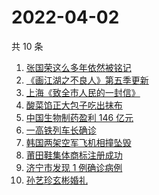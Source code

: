 # 2022-04-02

共 10 条

<!-- BEGIN -->
<!-- 最后更新时间 Sat Apr 02 2022 00:21:36 GMT+0800 (China Standard Time) -->

1. [张国荣这么多年依然被铭记](https://www.zhihu.com/search?q=张国荣)
1. [《画江湖之不良人》第五季更新](https://www.zhihu.com/search?q=画江湖之不良人)
1. [上海《致全市人民的一封信》](https://www.zhihu.com/search?q=致全市人民的一封信)
1. [酸菜馅正大包子吃出抹布](https://www.zhihu.com/search?q=正大包子)
1. [中国生物制药盈利 146 亿元](https://www.zhihu.com/search?q=中国生物制药)
1. [一高铁列车长确诊](https://www.zhihu.com/search?q=高铁列车长确诊)
1. [韩国两架空军飞机相撞坠毁](https://www.zhihu.com/search?q=韩国空军飞机)
1. [莆田鞋集体商标注册成功](https://www.zhihu.com/search?q=莆田鞋)
1. [济宁市发现 1 例确诊病例](https://www.zhihu.com/search?q=济宁确诊)
1. [孙艺珍玄彬婚礼](https://www.zhihu.com/search?q=玄彬结婚)

<!-- END -->
